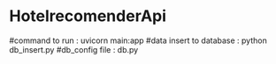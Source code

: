 ﻿# HotelrecomenderApi

#command to run : uvicorn main:app 
#data insert to database : python db_insert.py 
#db_config file : db.py
